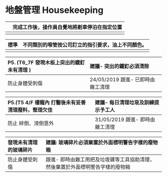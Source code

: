 # 地盤管理 Housekeeping

|  | 完成工作後，操作員自覺地將剷車停泊在指定位置 |
| :--- | :--- |
|  |  |

| 標準 | 不同類別的喉管按公司訂立的指引要求，油上不同顏色。 |
| :--- | :--- |
|  |  |

| P5. \(T6\_7F 發現木板上突出的鐡釘未有清理 \) | 建議- 突出的鐵釘必須清除 |
| :--- | :--- |
| 防止身體受刺傷 | 24/05/2019 跟進- 已即時由雜工清理 |

| P5.\(T5 4/F 樓寵內 打鑿後未有妥善清理廢料，整理欠佳 | 建議- 每日清理垃圾及訓練提示予工人 |
| :--- | :--- |
| 防止 絆倒、滑倒意外 | 31/05/2019 跟進- 即時由雜工清理 |

| 發現未有清理的玻璃碎片 | 建議: 玻璃碎片必須棄置於外面標明警告字樣的廢物箱 |
| :--- | :--- |
| 防止身體受刺傷 | 跟進- 即時由雜工用把及垃圾鏟等工具協助清理，然後棄置於外面標明警告字樣的廢物箱 |

